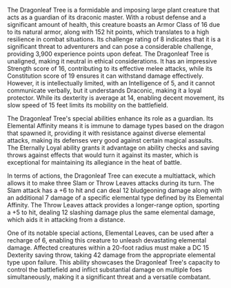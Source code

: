 The Dragonleaf Tree is a formidable and imposing large plant creature that acts as a guardian of its draconic master. With a robust defense and a significant amount of health, this creature boasts an Armor Class of 16 due to its natural armor, along with 152 hit points, which translates to a high resilience in combat situations. Its challenge rating of 8 indicates that it is a significant threat to adventurers and can pose a considerable challenge, providing 3,900 experience points upon defeat. The Dragonleaf Tree is unaligned, making it neutral in ethical considerations. It has an impressive Strength score of 16, contributing to its effective melee attacks, while its Constitution score of 19 ensures it can withstand damage effectively. However, it is intellectually limited, with an Intelligence of 5, and it cannot communicate verbally, but it understands Draconic, making it a loyal protector. While its dexterity is average at 14, enabling decent movement, its slow speed of 15 feet limits its mobility on the battlefield.

The Dragonleaf Tree's special abilities enhance its role as a guardian. Its Elemental Affinity means it is immune to damage types based on the dragon that spawned it, providing it with resistance against diverse elemental attacks, making its defenses very good against certain magical assaults. The Eternally Loyal ability grants it advantage on ability checks and saving throws against effects that would turn it against its master, which is exceptional for maintaining its allegiance in the heat of battle.

In terms of actions, the Dragonleaf Tree can execute a multiattack, which allows it to make three Slam or Throw Leaves attacks during its turn. The Slam attack has a +6 to hit and can deal 12 bludgeoning damage along with an additional 7 damage of a specific elemental type defined by its Elemental Affinity. The Throw Leaves attack provides a longer-range option, sporting a +5 to hit, dealing 12 slashing damage plus the same elemental damage, which aids it in attacking from a distance. 

One of its notable special actions, Elemental Leaves, can be used after a recharge of 6, enabling this creature to unleash devastating elemental damage. Affected creatures within a 20-foot radius must make a DC 15 Dexterity saving throw, taking 42 damage from the appropriate elemental type upon failure. This ability showcases the Dragonleaf Tree's capacity to control the battlefield and inflict substantial damage on multiple foes simultaneously, making it a significant threat and a versatile combatant.